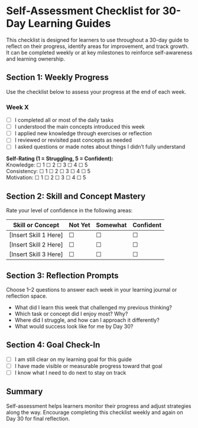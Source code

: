# Self-Assessment Checklist for 30-Day Learning Guides

This checklist is designed for learners to use throughout a 30-day guide to reflect on their progress, identify areas for improvement, and track growth. It can be completed weekly or at key milestones to reinforce self-awareness and learning ownership.

## Section 1: Weekly Progress

Use the checklist below to assess your progress at the end of each week.

### Week X

- [ ] I completed all or most of the daily tasks
- [ ] I understood the main concepts introduced this week
- [ ] I applied new knowledge through exercises or reflection
- [ ] I reviewed or revisited past concepts as needed
- [ ] I asked questions or made notes about things I didn’t fully understand

**Self-Rating (1 = Struggling, 5 = Confident):**  
Knowledge: ☐ 1 ☐ 2 ☐ 3 ☐ 4 ☐ 5  
Consistency: ☐ 1 ☐ 2 ☐ 3 ☐ 4 ☐ 5  
Motivation: ☐ 1 ☐ 2 ☐ 3 ☐ 4 ☐ 5  

## Section 2: Skill and Concept Mastery

Rate your level of confidence in the following areas:

| Skill or Concept               | Not Yet | Somewhat | Confident |
|-------------------------------|---------|----------|-----------|
| [Insert Skill 1 Here]         | ☐       | ☐        | ☐         |
| [Insert Skill 2 Here]         | ☐       | ☐        | ☐         |
| [Insert Skill 3 Here]         | ☐       | ☐        | ☐         |

## Section 3: Reflection Prompts

Choose 1–2 questions to answer each week in your learning journal or reflection space.

- What did I learn this week that challenged my previous thinking?
- Which task or concept did I enjoy most? Why?
- Where did I struggle, and how can I approach it differently?
- What would success look like for me by Day 30?

## Section 4: Goal Check-In

- [ ] I am still clear on my learning goal for this guide
- [ ] I have made visible or measurable progress toward that goal
- [ ] I know what I need to do next to stay on track

## Summary

Self-assessment helps learners monitor their progress and adjust strategies along the way. Encourage completing this checklist weekly and again on Day 30 for final reflection.
